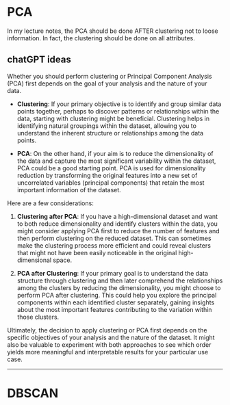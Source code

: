 # PCA

In my lecture notes, the PCA should be done AFTER clustering not to loose information. In fact, the clustering should be done on all attributes.
## chatGPT ideas
Whether you should perform clustering or Principal Component Analysis (PCA) first depends on the goal of your analysis and the nature of your data.

- **Clustering**: If your primary objective is to identify and group similar data points together, perhaps to discover patterns or relationships within the data, starting with clustering might be beneficial. Clustering helps in identifying natural groupings within the dataset, allowing you to understand the inherent structure or relationships among the data points.

- **PCA**: On the other hand, if your aim is to reduce the dimensionality of the data and capture the most significant variability within the dataset, PCA could be a good starting point. PCA is used for dimensionality reduction by transforming the original features into a new set of uncorrelated variables (principal components) that retain the most important information of the dataset.

Here are a few considerations:

1. **Clustering after PCA**: If you have a high-dimensional dataset and want to both reduce dimensionality and identify clusters within the data, you might consider applying PCA first to reduce the number of features and then perform clustering on the reduced dataset. This can sometimes make the clustering process more efficient and could reveal clusters that might not have been easily noticeable in the original high-dimensional space.

2. **PCA after Clustering**: If your primary goal is to understand the data structure through clustering and then later comprehend the relationships among the clusters by reducing the dimensionality, you might choose to perform PCA after clustering. This could help you explore the principal components within each identified cluster separately, gaining insights about the most important features contributing to the variation within those clusters.

Ultimately, the decision to apply clustering or PCA first depends on the specific objectives of your analysis and the nature of the dataset. It might also be valuable to experiment with both approaches to see which order yields more meaningful and interpretable results for your particular use case.

---

# DBSCAN


